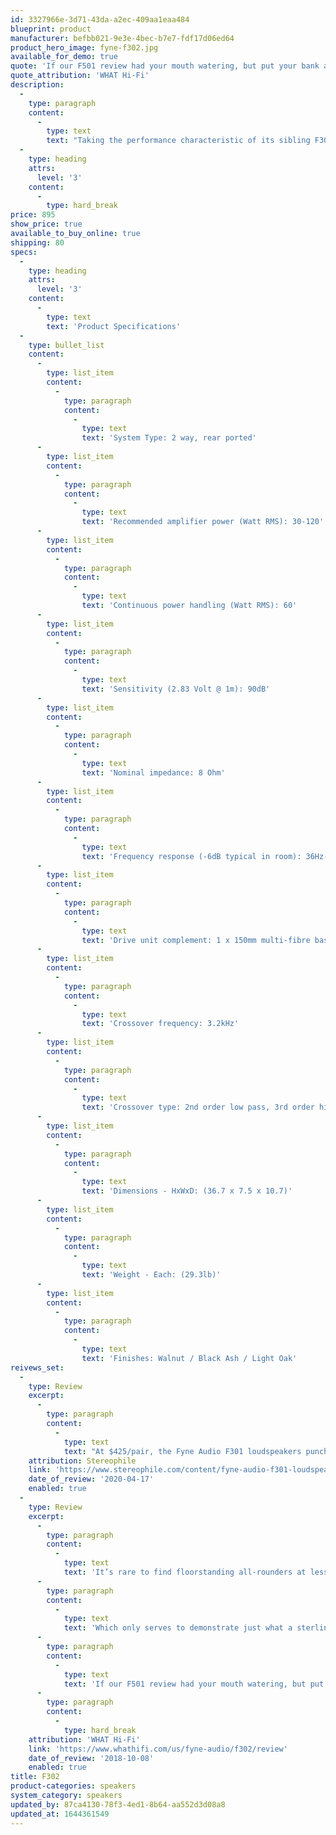 ```yaml
---
id: 3327966e-3d71-43da-a2ec-409aa1eaa484
blueprint: product
manufacturer: befbb021-9e3e-4bec-b7e7-fdf17d06ed64
product_hero_image: fyne-f302.jpg
available_for_demo: true
quote: 'If our F501 review had your mouth watering, but put your bank account in peril, Fyne has provided with another class-leader. One that belies its extremely reasonable price tag at every turn.'
quote_attribution: 'WHAT Hi-Fi'
description:
  -
    type: paragraph
    content:
      -
        type: text
        text: "Taking the performance characteristic of its sibling F301 bookshelf design, the floor-standing F302, with its increased cabinet volume, takes the music listening experience to an altogether more dynamic level. The enhanced depth of bass will be appreciated even if listening to the speaker at relatively low volume levels. And the increased power handling capacity ensures that our F301 won't suffer from musical compression or distortion for those times when you just have to turn up the volume.\_\_"
  -
    type: heading
    attrs:
      level: '3'
    content:
      -
        type: hard_break
price: 895
show_price: true
available_to_buy_online: true
shipping: 80
specs:
  -
    type: heading
    attrs:
      level: '3'
    content:
      -
        type: text
        text: 'Product Specifications'
  -
    type: bullet_list
    content:
      -
        type: list_item
        content:
          -
            type: paragraph
            content:
              -
                type: text
                text: 'System Type: 2 way, rear ported'
      -
        type: list_item
        content:
          -
            type: paragraph
            content:
              -
                type: text
                text: 'Recommended amplifier power (Watt RMS): 30-120'
      -
        type: list_item
        content:
          -
            type: paragraph
            content:
              -
                type: text
                text: 'Continuous power handling (Watt RMS): 60'
      -
        type: list_item
        content:
          -
            type: paragraph
            content:
              -
                type: text
                text: 'Sensitivity (2.83 Volt @ 1m): 90dB'
      -
        type: list_item
        content:
          -
            type: paragraph
            content:
              -
                type: text
                text: 'Nominal impedance: 8 Ohm'
      -
        type: list_item
        content:
          -
            type: paragraph
            content:
              -
                type: text
                text: 'Frequency response (-6dB typical in room): 36Hz-28kHz'
      -
        type: list_item
        content:
          -
            type: paragraph
            content:
              -
                type: text
                text: 'Drive unit complement: 1 x 150mm multi-fibre bass/ mid 1 x 25mm polyester dome tweeter'
      -
        type: list_item
        content:
          -
            type: paragraph
            content:
              -
                type: text
                text: 'Crossover frequency: 3.2kHz'
      -
        type: list_item
        content:
          -
            type: paragraph
            content:
              -
                type: text
                text: 'Crossover type: 2nd order low pass, 3rd order high pass'
      -
        type: list_item
        content:
          -
            type: paragraph
            content:
              -
                type: text
                text: 'Dimensions - HxWxD: (36.7 x 7.5 x 10.7)'
      -
        type: list_item
        content:
          -
            type: paragraph
            content:
              -
                type: text
                text: 'Weight - Each: (29.3lb)'
      -
        type: list_item
        content:
          -
            type: paragraph
            content:
              -
                type: text
                text: 'Finishes: Walnut / Black Ash / Light Oak'
reivews_set:
  -
    type: Review
    excerpt:
      -
        type: paragraph
        content:
          -
            type: text
            text: "At $425/pair, the Fyne Audio F301 loudspeakers punch way above their price point. Their ability to cast a wide, deep sound-stage with super imaging was as good as any bookshelf speaker I've had in house. Their serious jump factor and meaty bass frequencies were a consistent treat. The speaker's slightly dry upper frequencies demand careful amplifier matching, but otherwise, for a sub-$500 speaker, there's not a lot to criticize. Coherent to their core, they never made me focus on a single aspect of their performance but led me deeply into the whole of the music. Whatever the reason, the F301s are an unmitigated success for the young Scottish company. I can't wait to hear its elder siblings.\_\_"
    attribution: Stereophile
    link: 'https://www.stereophile.com/content/fyne-audio-f301-loudspeaker'
    date_of_review: '2020-04-17'
    enabled: true
  -
    type: Review
    excerpt:
      -
        type: paragraph
        content:
          -
            type: text
            text: 'It’s rare to find floorstanding all-rounders at less than £500 able to compete in every respect with the wealth of quality standmount speakers available at the same price.'
      -
        type: paragraph
        content:
          -
            type: text
            text: 'Which only serves to demonstrate just what a sterling job Fyne has done with the F302s.'
      -
        type: paragraph
        content:
          -
            type: text
            text: 'If our F501 review had your mouth watering, but put your bank account in peril, Fyne has provided with another class-leader. One that belies its extremely reasonable price tag at every turn.'
      -
        type: paragraph
        content:
          -
            type: hard_break
    attribution: 'WHAT Hi-Fi'
    link: 'https://www.whathifi.com/us/fyne-audio/f302/review'
    date_of_review: '2018-10-08'
    enabled: true
title: F302
product-categories: speakers
system_category: speakers
updated_by: 87ca4130-78f3-4ed1-8b64-aa552d3d08a8
updated_at: 1644361549
---
```

